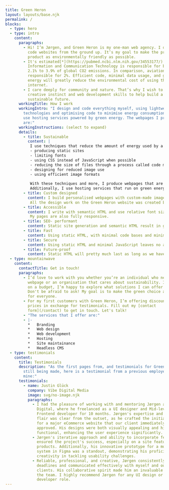 ```yaml
---
title: Green Heron
layout: layouts/base.njk
permalink: /
blocks:
  - type: hero
  - type: intro
    content:
      paragraphs:
        - Hi! I’m Jørgen, and Green Heron is my one-man web agency. I design and
          code websites from the ground up. It’s my goal to make the process and
          product as environmentally friendly as possible.
        - It's estimated[*](https://pubmed.ncbi.nlm.nih.gov/34553177/) that
          Information and Communication Technology is responsible for between
          2.1% to 3.9% of global CO2 emissions. In comparison, aviation is
          responsible for 2%. Efficient code, minimal data usage, and green
          energy will greatly reduce the environmental cost of using the
          internet.
        - I care deeply for community and nature. That’s why I wish to use my
          creative instinct and web development skills to help build a
          sustainable future.
      workingTitle: How I work
      workingIntro: "I design and code everything myself, using lightweight
        technologies and optimising code to minimise energy consumption. I also
        use hosting services powered by green energy. The webpages I produce
        are:"
      workingInstructions: (select to expand)
      details:
        - title: Sustainable
          content: |
           I use techniques that reduce the amount of energy used by a webpage. These include:
           - producing static sites
           - limiting fonts
           - using CSS instead of JavaScript when possible
           - reducing the size of files through a process called code minifying
           - designing for reduced image use
           - using efficient image formats
           
           With these techniques and more, I produce webpages that are very light on code compared to those made with well-known CMS, such as Squarespace or WordPress.
           Additionally, I use hosting services that run on green energy.
        - title: Custom designed
          content: I build personalised webpages with custom-made imagery for my clients. My design work draws on my background in Fine Art and my commitment to sustainability. I enjoy supporting my clients’ ideas in ways that prioritise energy efficiency. 
           All the design work on the Green Heron website was created by me. 
        - title: Accessible
          content: I write with semantic HTML and use relative font sizes. This results in fully functional and navigable webpages for screen readers and users with reduced vision. 
           My pages are also fully responsive.
        - title: SEO- performant
          content: Static site generation and semantic HTML result in good SEO scores. There’s no need to optimise the webpage any further.
        - title: Fast
          content: Using static HTML, with minimal code bases and minimal use of JavaScript, gives the servers and browsers less work to do and minimal data to parse at load time. This results in webpages that load quickly and have fast page speeds.
        - title: Secure
          content: Using static HTML and minimal JavaScript leaves no access points for malicious actors. My webpages have SSL certificates to ensure security and spam protection server side.
        - title: Future-proof
          content: Static HTML will pretty much last as long as we have browsers. In addition, my technique has very few dependencies. The ones I do have are hand-picked to be open source and available. This ensures that no organisational decisions or changes will impact the webpage's performance or availability.
  - type: mountainwave
    content:
      contactTitle: Get in touch!
      paragraphs:
        - I’d love to work with you whether you’re an individual who needs a
          webpage or an organisation that cares about sustainability. If you’re
          on a budget, I’m happy to explore what solutions I can offer you.
          Don't be afraid to ask! My goal is to make the green choice accessible
          for everyone.
        - For my first customers with Green Heron, I’m offering discounted
          prices in exchange for testimonials. Fill out my [contact
          form](/contact) to get in touch. Let's talk!
        - "The services that I offer are:"
        - |-
          *   Branding
          *   Web design
          *   Web development
          *   Hosting
          *   Site maintainance
          *   Headless CMS
  - type: testimonials
    content:
      title: Testimonials
      description: "As the first pages from, and testimonials for Green Heron are
        still being made, here is a testimonial from a previous employer of
        mine:"
      testimonials:
        - name: Justin Glück
          company: Vibe Digital Media
          image: svg/no-image.njk
          paragraphs:
            - I had the pleasure of working with and mentoring Jørgen at Vibe
              Digital, where he freelanced as a UI designer and Mid-level
              Frontend developer for 10 months. Jørgen's expertise and creative
              flair was clear from the outset, as he crafted the initial design
              for a major eCommerce website that our client immediately
              approved. His designs were both visually appealing and highly
              functional, enhancing the user experience significantly.
            - Jørgen's iterative approach and ability to incorporate feedback
              ensured the project's success, especially on a site featuring 2000
              products. Additionally, his innovative prototype for a mobile menu
              system in Figma was a standout, demonstrating his proficiency and
              creativity in tackling usability challenges.
            - Reliable, professional, and creative, Jørgen consistently met
              deadlines and communicated effectively with myself and our
              clients. His collaborative spirit made him an invaluable member of
              the team. I highly recommend Jørgen for any UI design or Frontend
              developer role.
---
```

